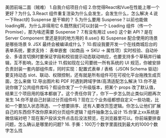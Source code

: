 美团前端二面（贼难）
1.自我介绍项目介绍
2.你觉得React和Vue在性能上哪一个更好？为什么
3.React 组件重复渲染为什么会发生，会发生什么，怎么解决
4.说一下React的 Suspense 是干嘛的？
5.为什么要用 Suspense？以前也能做 loading啊，为什么非得用它
6.既然我们可以封装一个 Loading 组件（传一个 Promise），那为啥还需要 Suspense？
7.有没有用过 use() 这个新 API？是在 Server Component 里还是别的地方用的
8.use() 和 Suspense 配合使用的场景是哪些场景
9. JSX 最终会被编译成什么？
10.假设我要开发一个在线商城后台的表单系统，要求支持：
表单嵌套（如商品 → SKU → 属性项）实时校验、自动补全、多语言切换时要保证字段和校验提示动态联动响应，也要支持多个草稿并行编辑，互不影响，怎么来设计
11.假如现在公司要统一所有系统的 UI 规范，你被安排负责封装一套内部组件库，同时实现：配置式表单 / 表格（JSON Schema 驱动）要支持动态 slot、联动、权限控制，还有就是所有组件可在可视化平台拖拽生成页面，怎么来做
12.导出图片和 PDF 时遇到跨域字体/高清适配怎么解决
13.你不是说你做了公共组件库吗？假设你发了一个升级版本，把某个 props 改了默认值，结果三个项目用的版本都崩了。这个责任你背了，你下一步怎么防止类似问题再次发生
14.你不是自己封装过分页组件吗？现在三个业务组都想自定义一些功能，比如一个要加入状态筛选、一个想要排序、还有人要改页签逻辑。你怎么让他们扩展自己的东西但不改你原来的分页组件逻辑？组件抽象怎么设计
15.你掌上xx系统是微信端对吧？现在客户投诉文件点击后没法预览，在浏览器里可以。你前端要排查问题，怎么确认是哪里的问题?
16. 手撕：100万个数字里面找到最大的1000个数字怎么找